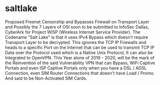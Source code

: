 # saltlake
Proposed Freenet Censorship and Bypasses Firewall on Transport Layer and Possibly the 7 Layers of OSI soon to be submitted to InfoSec Dallas, CyberArk for Project WISP (Wireless Internet Service Provider). The Codename "Salt Lake" is that it uses IPv4 Bypass which doesn't require Transport Layer to be decrypted. This ignores the TCP IP Firewalls and heads to a specific Port on the Internet that can be used to transmit TCP IP Data over the Protocol used which is a Native Unix Protocol, It can also be Integrated to OpenVPN. This Year alone of 2019 - 2020, will be the mark of the Reinvention of the said Vulnerability VPN that can Bypass, WiFi Captive Portals and even ISP Captive Portals only when you have a DSL / ADSL Connection, even SIM Router Connections that doesn't have Load / Promo. And said to be Non-Activated SIM Cards.
